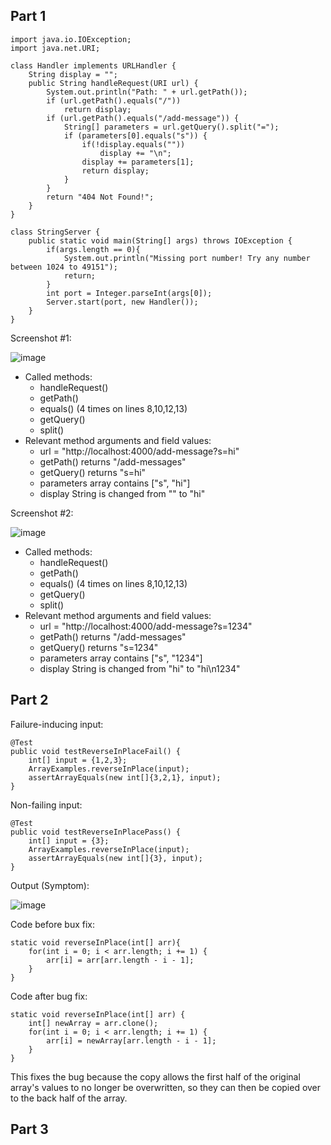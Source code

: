 ## Part 1
```
import java.io.IOException;
import java.net.URI;

class Handler implements URLHandler {
    String display = "";
    public String handleRequest(URI url) {
        System.out.println("Path: " + url.getPath());
        if (url.getPath().equals("/"))
            return display;
        if (url.getPath().equals("/add-message")) {
            String[] parameters = url.getQuery().split("=");
            if (parameters[0].equals("s")) {
                if(!display.equals("")) 
                    display += "\n";
                display += parameters[1];
                return display;
            }
        }
        return "404 Not Found!";
    }
}

class StringServer {
    public static void main(String[] args) throws IOException {
        if(args.length == 0){
            System.out.println("Missing port number! Try any number between 1024 to 49151");
            return;
        }
        int port = Integer.parseInt(args[0]);
        Server.start(port, new Handler());
    }
}
```
Screenshot \#1:

![image]()

- Called methods:
    - handleRequest()
    - getPath()
    - equals() (4 times on lines 8,10,12,13)
    - getQuery()
    - split()
- Relevant method arguments and field values:
    - url = "http://localhost:4000/add-message\?s=hi"
    - getPath() returns "/add-messages"
    - getQuery() returns "s=hi"
    - parameters array contains \["s", "hi"]
    - display String is changed from "" to "hi"

Screenshot \#2:

![image]()

- Called methods:
    - handleRequest()
    - getPath()
    - equals() (4 times on lines 8,10,12,13)
    - getQuery()
    - split()
- Relevant method arguments and field values:
    - url = "http://localhost:4000/add-message\?s=1234"
    - getPath() returns "/add-messages"
    - getQuery() returns "s=1234"
    - parameters array contains \["s", "1234"]
    - display String is changed from "hi" to "hi\n1234"
## Part 2
Failure-inducing input:
```
@Test
public void testReverseInPlaceFail() {
    int[] input = {1,2,3};
    ArrayExamples.reverseInPlace(input);
    assertArrayEquals(new int[]{3,2,1}, input);
}
```
Non-failing input:
```
@Test 
public void testReverseInPlacePass() {
    int[] input = {3};
    ArrayExamples.reverseInPlace(input);
    assertArrayEquals(new int[]{3}, input);
}
```
Output (Symptom):

![image]()

Code before bux fix:
```
static void reverseInPlace(int[] arr){
    for(int i = 0; i < arr.length; i += 1) {
        arr[i] = arr[arr.length - i - 1];
    }
}
```
Code after bug fix:
```
static void reverseInPlace(int[] arr) {
    int[] newArray = arr.clone();
    for(int i = 0; i < arr.length; i += 1) {
        arr[i] = newArray[arr.length - i - 1];
    }
}
```
This fixes the bug because the copy allows the first half of the original array's values to no longer be overwritten, so they can then be copied over to the back half of the array.
## Part 3

